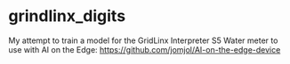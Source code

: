 # grindlinx_digits

My attempt to train a model for the GridLinx Interpreter S5 Water meter to use with AI on the Edge: https://github.com/jomjol/AI-on-the-edge-device

